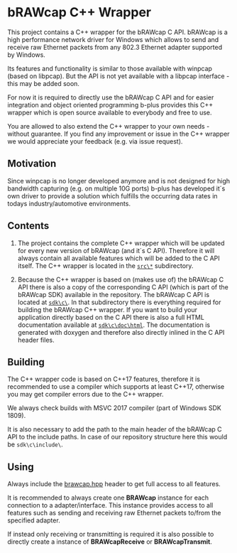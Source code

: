 # bRAWcap C++ Wrapper

This project contains a C++ wrapper for the bRAWcap C API.
bRAWcap is a high performance network driver for Windows which allows to send and receive raw Ethernet packets
from any 802.3 Ethernet adapter supported by Windows.

Its features and functionality is similar to those available with winpcap (based on libpcap).
But the API is not yet available with a libpcap interface - this may be added soon.

For now it is required to directly use the bRAWcap C API and for easier integration and object oriented programming
b-plus provides this C++ wrapper which is open source available to everybody and free to use.

You are allowed to also extend the C++ wrapper to your own needs - without guarantee.
If you find any improvement or issue in the C++ wrapper we would appreciate your feedback (e.g. via issue request).

## Motivation

Since winpcap is no longer developed anymore and is not designed for high bandwidth capturing (e.g. on multiple 10G ports)
b-plus has developed it´s own driver to provide a solution which fulfills the occurring data rates in todays
industry/automotive environments.

## Contents

1. The project contains the complete C++ wrapper which will be updated for every new version of bRAWcap (and it´s C API).
   Therefore it will always contain all available features which will be added to the C API itself.
   The C++ wrapper is located in the [`src\*`](https://github.com/bplus-group/bRAWcap-CPP-Wrapper/tree/main/src) subdirectory.

1. Because the C++ wrapper is based on (makes use of) the bRAWcap C API there is also a copy of the corresponding
   C API (which is part of the bRAWcap SDK) available in the repository.
   The bRAWcap C API is located at [`sdk\c\`](https://github.com/bplus-group/bRAWcap-CPP-Wrapper/tree/main/sdk/c).
   In that subdirectory there is everything required for building the bRAWcap C++ wrapper.
   If you want to build your application directly based on the C API there is also a full HTML documentation available
   at [`sdk\c\doc\html`](https://github.com/bplus-group/bRAWcap-CPP-Wrapper/tree/main/sdk/c/doc/html).
   The documentation is generated with doxygen and therefore also directly inlined in the C API header files.

## Building

The C++ wrapper code is based on C++17 features, therefore it is recommended to use a compiler
which supports at least C++17, otherwise you may get compiler errors due to the C++ wrapper.

We always check builds with MSVC 2017 compiler (part of Windows SDK 1809).

It is also necessary to add the path to the main header of the bRAWcap C API to the include paths.
In case of our repository structure here this would be `sdk\c\include\`.

## Using

Always include the [brawcap.hpp](https://github.com/bplus-group/bRAWcap-CPP-Wrapper/blob/main/src/brawcap.hpp)
header to get full access to all features.

It is recommended to always create one **BRAWcap** instance for each connection to a adapter/interface.
This instance provides access to all features such as sending and receiving raw Ethernet packets
to/from the specified adapter.

If instead only receiving or transmitting is required it is also possible to directly create a instance of
**BRAWcapReceive** or **BRAWcapTransmit**.
